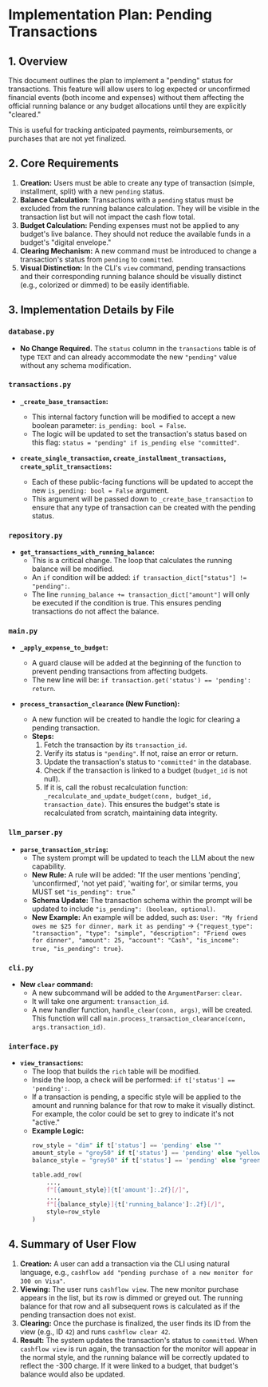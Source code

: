 # Implementation Plan: Pending Transactions

## 1. Overview

This document outlines the plan to implement a "pending" status for transactions. This feature will allow users to log expected or unconfirmed financial events (both income and expenses) without them affecting the official running balance or any budget allocations until they are explicitly "cleared."

This is useful for tracking anticipated payments, reimbursements, or purchases that are not yet finalized.

## 2. Core Requirements

1.  **Creation:** Users must be able to create any type of transaction (simple, installment, split) with a new `pending` status.
2.  **Balance Calculation:** Transactions with a `pending` status must be excluded from the running balance calculation. They will be visible in the transaction list but will not impact the cash flow total.
3.  **Budget Calculation:** Pending expenses must not be applied to any budget's live balance. They should not reduce the available funds in a budget's "digital envelope."
4.  **Clearing Mechanism:** A new command must be introduced to change a transaction's status from `pending` to `committed`.
5.  **Visual Distinction:** In the CLI's `view` command, pending transactions and their corresponding running balance should be visually distinct (e.g., colorized or dimmed) to be easily identifiable.

## 3. Implementation Details by File

### `database.py`

*   **No Change Required.** The `status` column in the `transactions` table is of type `TEXT` and can already accommodate the new `"pending"` value without any schema modification.

### `transactions.py`

*   **`_create_base_transaction`:**
    *   This internal factory function will be modified to accept a new boolean parameter: `is_pending: bool = False`.
    *   The logic will be updated to set the transaction's status based on this flag: `status = "pending" if is_pending else "committed"`.

*   **`create_single_transaction`, `create_installment_transactions`, `create_split_transactions`:**
    *   Each of these public-facing functions will be updated to accept the new `is_pending: bool = False` argument.
    *   This argument will be passed down to `_create_base_transaction` to ensure that any type of transaction can be created with the pending status.

### `repository.py`

*   **`get_transactions_with_running_balance`:**
    *   This is a critical change. The loop that calculates the running balance will be modified.
    *   An `if` condition will be added: `if transaction_dict["status"] != "pending":`.
    *   The line `running_balance += transaction_dict["amount"]` will only be executed if the condition is true. This ensures pending transactions do not affect the balance.

### `main.py`

*   **`_apply_expense_to_budget`:**
    *   A guard clause will be added at the beginning of the function to prevent pending transactions from affecting budgets.
    *   The new line will be: `if transaction.get('status') == 'pending': return`.

*   **`process_transaction_clearance` (New Function):**
    *   A new function will be created to handle the logic for clearing a pending transaction.
    *   **Steps:**
        1.  Fetch the transaction by its `transaction_id`.
        2.  Verify its status is `"pending"`. If not, raise an error or return.
        3.  Update the transaction's status to `"committed"` in the database.
        4.  Check if the transaction is linked to a budget (`budget_id` is not null).
        5.  If it is, call the robust recalculation function: `_recalculate_and_update_budget(conn, budget_id, transaction_date)`. This ensures the budget's state is recalculated from scratch, maintaining data integrity.

### `llm_parser.py`

*   **`parse_transaction_string`:**
    *   The system prompt will be updated to teach the LLM about the new capability.
    *   **New Rule:** A rule will be added: "If the user mentions 'pending', 'unconfirmed', 'not yet paid', 'waiting for', or similar terms, you MUST set `"is_pending": true`."
    *   **Schema Update:** The transaction schema within the prompt will be updated to include `"is_pending": (boolean, optional)`.
    *   **New Example:** An example will be added, such as: `User: "My friend owes me $25 for dinner, mark it as pending"` -> `{"request_type": "transaction", "type": "simple", "description": "Friend owes for dinner", "amount": 25, "account": "Cash", "is_income": true, "is_pending": true}`.

### `cli.py`

*   **New `clear` command:**
    *   A new subcommand will be added to the `ArgumentParser`: `clear`.
    *   It will take one argument: `transaction_id`.
    *   A new handler function, `handle_clear(conn, args)`, will be created. This function will call `main.process_transaction_clearance(conn, args.transaction_id)`.

### `interface.py`

*   **`view_transactions`:**
    *   The loop that builds the `rich` table will be modified.
    *   Inside the loop, a check will be performed: `if t['status'] == 'pending':`.
    *   If a transaction is pending, a specific style will be applied to the amount and running balance for that row to make it visually distinct. For example, the color could be set to grey to indicate it's not "active."
    *   **Example Logic:**
        ```python
        row_style = "dim" if t['status'] == 'pending' else ""
        amount_style = "grey50" if t['status'] == 'pending' else "yellow"
        balance_style = "grey50" if t['status'] == 'pending' else "green"

        table.add_row(
            ...,
            f"[{amount_style}]{t['amount']:.2f}[/]",
            ...,
            f"[{balance_style}]{t['running_balance']:.2f}[/]",
            style=row_style
        )
        ```

## 4. Summary of User Flow

1.  **Creation:** A user can add a transaction via the CLI using natural language, e.g., `cashflow add "pending purchase of a new monitor for 300 on Visa"`.
2.  **Viewing:** The user runs `cashflow view`. The new monitor purchase appears in the list, but its row is dimmed or greyed out. The running balance for that row and all subsequent rows is calculated as if the pending transaction does not exist.
3.  **Clearing:** Once the purchase is finalized, the user finds its ID from the view (e.g., ID `42`) and runs `cashflow clear 42`.
4.  **Result:** The system updates the transaction's status to `committed`. When `cashflow view` is run again, the transaction for the monitor will appear in the normal style, and the running balance will be correctly updated to reflect the -300 charge. If it were linked to a budget, that budget's balance would also be updated.
